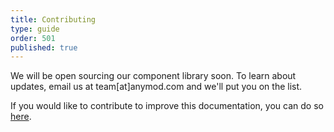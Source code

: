 ```yaml
---
title: Contributing
type: guide
order: 501
published: true
---
```


<p class="tip">We will be open sourcing our component library soon. To learn about updates, email us at team[at]anymod.com and we'll put you on the list.</p>

If you would like to contribute to improve this documentation, you can do so [here](https://github.com/component-io/guide).

